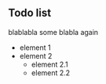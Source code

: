 Todo list
---------

blablabla some blabla again

- element 1
- element 2
	- element 2.1
	- element 2.2

